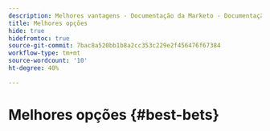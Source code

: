 ```yaml
---
description: Melhores vantagens - Documentação da Marketo - Documentação do produto
title: Melhores opções
hide: true
hidefromtoc: true
source-git-commit: 7bac8a520bb1b8a2cc353c229e2f456476f67384
workflow-type: tm+mt
source-wordcount: '10'
ht-degree: 40%

---
```


# Melhores opções {#best-bets}
